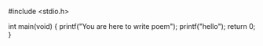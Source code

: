 #include <stdio.h>

int main(void)
{
  printf("You are here to write poem");
  printf("hello");
  return 0;
}

